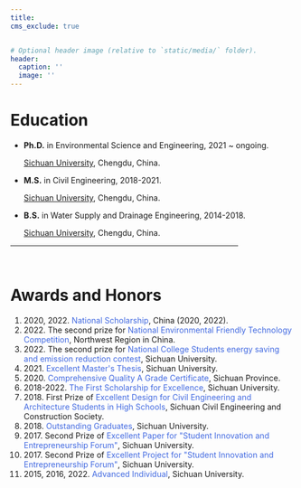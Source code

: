 ```yaml
---
title: 
cms_exclude: true


# Optional header image (relative to `static/media/` folder).
header:
  caption: ''
  image: ''
---
```


<b><h1>Education</h1>
</b>
<ul>

<li><b>Ph.D.</b> in Environmental Science and Engineering, 2021 ~ ongoing.

<a href="https://en.scu.edu.cn/" target="_blank">Sichuan University</a>, Chengdu, China.</li>


<li><b>M.S.</b> in Civil Engineering, 2018-2021.

<a href="https://en.scu.edu.cn/" target="_blank">Sichuan University</a>, Chengdu, China.</li>


<li><b>B.S.</b> in Water Supply and Drainage Engineering, 2014-2018.

<a href="https://en.scu.edu.cn/" target="_blank">Sichuan University</a>, Chengdu, China.</li>

</ul>



<HR style="FILTER: alpha(opacity=100,finishopacity=0,style=3)" width="80%" color=#987cb9 SIZE=3>


<br>

<b><h1>Awards and Honors</h1>
</b>
<ol>


<li> 2020, 2022. <p style="color:royalblue; display:inline"> National Scholarship</p>, China (2020, 2022).</li>

<li> 2022. The second prize for <p style="color:royalblue; display:inline">National Environmental Friendly Technology Competition</p>, Northwest Region in China.</li>

<li> 2022. The second prize for <p style="color:royalblue; display:inline"> National College Students energy saving and emission reduction contest</p>, Sichuan University.</li>

<li> 2021. <p style="color:royalblue; display:inline"> Excellent Master's Thesis</p>, Sichuan University.</li>

<li> 2020. <p style="color:royalblue; display:inline"> Comprehensive Quality A Grade Certificate</p>, Sichuan Province.</li>

<li> 2018-2022. <p style="color:royalblue; display:inline"> The First Scholarship for Excellence</p>, Sichuan University.</li>

<li> 2018. First Prize of <p style="color:royalblue; display:inline"> Excellent Design for Civil Engineering and Architecture Students in High Schools</p>, Sichuan Civil Engineering and Construction Society.</li>

<li> 2018. <p style="color:royalblue; display:inline"> Outstanding Graduates</p>, Sichuan University.</li>

<li> 2017. Second Prize of <p style="color:royalblue; display:inline"> Excellent Paper for "Student Innovation and Entrepreneurship Forum"</p>, Sichuan University.</li>

<li> 2017. Second Prize of <p style="color:royalblue; display:inline"> Excellent Project for "Student Innovation and Entrepreneurship Forum"</p>, Sichuan University.</li>

<li> 2015, 2016, 2022. <p style="color:royalblue; display:inline"> Advanced Individual</p>, Sichuan University.</li>



</ol>
